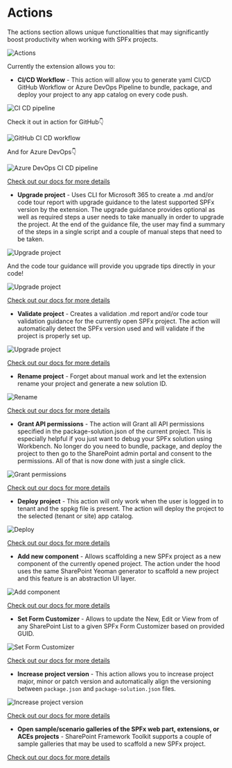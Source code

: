 # Actions

The actions section allows unique functionalities that may significantly boost productivity when working with SPFx projects.

![Actions](../images/actions.png)

Currently the extension allows you to:

- **CI/CD Workflow** - This action will allow you to generate yaml CI/CD GitHub Workflow or Azure DevOps Pipeline to bundle, package, and deploy your project to any app catalog on every code push. 

![CI CD pipeline](../images/CICD-pipeline.png)

Check it out in action for GitHub👇

![GitHub CI CD workflow](../images/gh-ci-cd.gif)

And for Azure DevOps👇

![Azure DevOps CI CD pipeline](../images/azdo-ci-cd.gif)

[Check out our docs for more details](https://pnp.github.io/vscode-viva/features/actions/#cicd-workflow)

- **Upgrade project** - Uses CLI for Microsoft 365 to create a .md and/or code tour report with upgrade guidance to the latest supported SPFx version by the extension. The upgrade guidance provides optional as well as required steps a user needs to take manually in order to upgrade the project. At the end of the guidance file, the user may find a summary of the steps in a single script and a couple of manual steps that need to be taken.

![Upgrade project](../images/upgrade-project.png)

And the code tour guidance will provide you upgrade tips directly in your code!

![Upgrade project](../images/upgrade-project-code-tour.png)

[Check out our docs for more details](https://pnp.github.io/vscode-viva/features/actions/#upgrade-project)

- **Validate project** - Creates a validation .md report and/or code tour validation guidance for the currently open SPFx project. The action will automatically detect the SPFx version used and will validate if the project is properly set up.

![Upgrade project](../images/validate-project.png)

[Check out our docs for more details](https://pnp.github.io/vscode-viva/features/actions/#validate-current-project)

- **Rename project** - Forget about manual work and let the extension rename your project and generate a new solution ID. 

![Rename](../images/rename.png)

[Check out our docs for more details](https://pnp.github.io/vscode-viva/features/actions/#rename-current-project)

- **Grant API permissions** - The action will Grant all API permissions specified in the package-solution.json of the current project. This is especially helpful if you just want to debug your SPFx solution using Workbench. No longer do you need to bundle, package, and deploy the project to then go to the SharePoint admin portal and consent to the permissions. All of that is now done with just a single click. 

![Grant permissions](../images/grant-permissions.png)

[Check out our docs for more details](https://pnp.github.io/vscode-viva/features/actions/#grant-api-permissions)

- **Deploy project** - This action will only work when the user is logged in to tenant and the sppkg file is present. The action will deploy the project to the selected (tenant or site) app catalog. 

![Deploy](../images/deploy.png)

[Check out our docs for more details](https://pnp.github.io/vscode-viva/features/actions/#deploy-project)

- **Add new component** - Allows scaffolding a new SPFx project as a new component of the currently opened project. The action under the hood uses the same SharePoint Yeoman generator to scaffold a new project and this feature is an abstraction UI layer. 

![Add component](../images/add-component.png)

[Check out our docs for more details](https://pnp.github.io/vscode-viva/features/actions/#add-new-component)

- **Set Form Customizer** - Allows to update the New, Edit or View from of any SharePoint List to a given SPFx Form Customizer based on provided GUID. 

![Set Form Customizer](../images/set-form-customizer-action.png)

[Check out our docs for more details](https://pnp.github.io/vscode-viva/features/actions/#set-form-customizer)

- **Increase project version** - This action allows you to increase project major, minor or patch version and automatically align the versioning between `package.json` and `package-solution.json` files.

![Increase project version](../images/increase-versioning.png)

[Check out our docs for more details](https://pnp.github.io/vscode-viva/features/actions/#increase-project-version)

- **Open sample/scenario galleries of the SPFx web part, extensions, or ACEs projects** - SharePoint Framework Toolkit supports a couple of sample galleries that may be used to scaffold a new SPFx project. 

[Check out our docs for more details](https://pnp.github.io/vscode-viva/features/actions/#open-samplescenario-galleries-of-the-spfx-web-part-extensions-or-aces-projects)